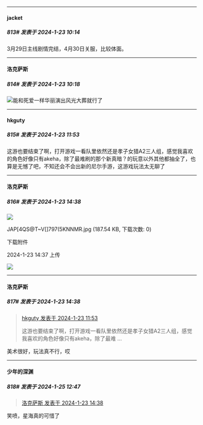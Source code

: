 
*****

####  jacket  
##### 813#       发表于 2024-1-23 10:14

3月29日主线剧情完结，4月30日关服，比较体面。

*****

####  洛克萨斯  
##### 814#       发表于 2024-1-23 10:18

<img src="https://static.saraba1st.com/image/smiley/face2017/067.png" referrerpolicy="no-referrer">能和死爱一样华丽演出风光大葬就行了


*****

####  hkguty  
##### 815#       发表于 2024-1-23 11:53

这游也要结束了啊，打开游戏一看队里依然还是孝子女猎A2三人组，感觉我喜欢的角色好像只有akeha，除了最难刷的那个新真暗？的玩意以外其他都抽全了，也算是无憾了吧，不知还会不会出新的尼尔手游，这游戏玩法太无聊了


*****

####  洛克萨斯  
##### 816#       发表于 2024-1-23 14:38

<img src="https://static.saraba1st.com/image/smiley/face2017/068.png" referrerpolicy="no-referrer">

JAP[4QS@T~V[]797(5KNNMR.jpg
(187.54 KB, 下载次数: 0)

下载附件

2024-1-23 14:37 上传

<img src="https://img.saraba1st.com/forum/202401/23/143758v8nmhc9lh7npg89l.jpg" referrerpolicy="no-referrer">

*****

####  洛克萨斯  
##### 817#       发表于 2024-1-23 14:38

<blockquote><a href="httphttps://bbs.saraba1st.com/2b/forum.php?mod=redirect&amp;goto=findpost&amp;pid=63743870&amp;ptid=1988324" target="_blank">hkguty 发表于 2024-1-23 11:53</a>

这游也要结束了啊，打开游戏一看队里依然还是孝子女猎A2三人组，感觉我喜欢的角色好像只有akeha，除了最难 ...</blockquote>
美术很好，玩法真不行，哎


*****

####  少年的深渊  
##### 818#       发表于 2024-1-25 12:47

<blockquote><a href="httphttps://bbs.saraba1st.com/2b/forum.php?mod=redirect&amp;goto=findpost&amp;pid=63745670&amp;ptid=1988324" target="_blank">洛克萨斯 发表于 2024-1-23 14:38</a></blockquote>
笑喷，星海真的可惜了

